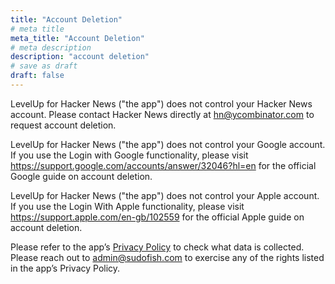 ```yaml
---
title: "Account Deletion"
# meta title
meta_title: "Account Deletion"
# meta description
description: "account deletion"
# save as draft
draft: false
---
```


LevelUp for Hacker News ("the app") does not control your Hacker News account. Please contact Hacker News directly at hn@ycombinator.com to request account deletion.

LevelUp for Hacker News ("the app") does not control your Google account. If you use the Login with Google functionality, please visit https://support.google.com/accounts/answer/32046?hl=en for the official Google guide on account deletion.

LevelUp for Hacker News ("the app") does not control your Apple account. If you use the Login With Apple functionality, please visit https://support.apple.com/en-gb/102559 for the official Apple guide on account deletion.

Please refer to the app’s [Privacy Policy](https://sudofish.com/leveluphn/privacy-policy) to check what data is collected.  
Please reach out to [admin@sudofish.com](mailto:admin@sudofish.com) to exercise any of the rights listed in the app’s Privacy Policy.
